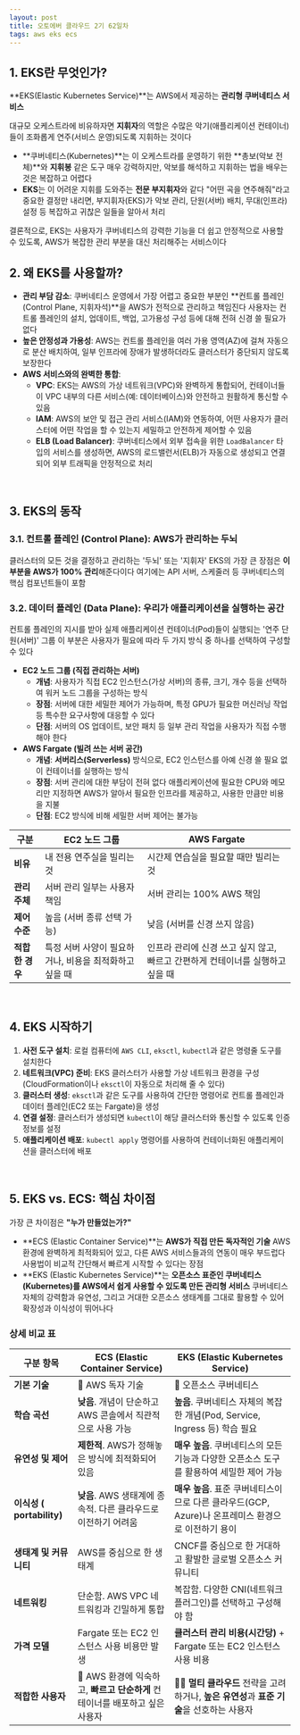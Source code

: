 ```yaml
---
layout: post
title: 오토에버 클라우드 2기 62일차
tags: aws eks ecs
---
```


## 1. EKS란 무엇인가?

**EKS(Elastic Kubernetes Service)**는 AWS에서 제공하는 **관리형 쿠버네티스 서비스**

대규모 오케스트라에 비유하자면 **지휘자**의 역할은 수많은 악기(애플리케이션 컨테이너)들이 조화롭게 연주(서비스 운영)되도록 지휘하는 것이다

- **쿠버네티스(Kubernetes)**는 이 오케스트라를 운영하기 위한 **총보(악보 전체)**와 **지휘봉** 같은 도구 매우 강력하지만, 악보를 해석하고 지휘하는 법을 배우는 것은 복잡하고 어렵다
- **EKS**는 이 어려운 지휘를 도와주는 **전문 부지휘자**와 같다 "어떤 곡을 연주해줘"라고 중요한 결정만 내리면, 부지휘자(EKS)가 악보 관리, 단원(서버) 배치, 무대(인프라) 설정 등 복잡하고 귀찮은 일들을 알아서 처리

결론적으로, EKS는 사용자가 쿠버네티스의 강력한 기능을 더 쉽고 안정적으로 사용할 수 있도록, AWS가 복잡한 관리 부분을 대신 처리해주는 서비스이다
&nbsp;

## 2. 왜 EKS를 사용할까?

- **관리 부담 감소**: 쿠버네티스 운영에서 가장 어렵고 중요한 부분인 **컨트롤 플레인(Control Plane, 지휘자석)**을 AWS가 전적으로 관리하고 책임진다 사용자는 컨트롤 플레인의 설치, 업데이트, 백업, 고가용성 구성 등에 대해 전혀 신경 쓸 필요가 없다
- **높은 안정성과 가용성**: AWS는 컨트롤 플레인을 여러 가용 영역(AZ)에 걸쳐 자동으로 분산 배치하여, 일부 인프라에 장애가 발생하더라도 클러스터가 중단되지 않도록 보장한다
- **AWS 서비스와의 완벽한 통합**:
  - **VPC**: EKS는 AWS의 가상 네트워크(VPC)와 완벽하게 통합되어, 컨테이너들이 VPC 내부의 다른 서비스(예: 데이터베이스)와 안전하고 원활하게 통신할 수 있음
  - **IAM**: AWS의 보안 및 접근 관리 서비스(IAM)와 연동하여, 어떤 사용자가 클러스터에 어떤 작업을 할 수 있는지 세밀하고 안전하게 제어할 수 있음
  - **ELB (Load Balancer)**: 쿠버네티스에서 외부 접속을 위한 `LoadBalancer` 타입의 서비스를 생성하면, AWS의 로드밸런서(ELB)가 자동으로 생성되고 연결되어 외부 트래픽을 안정적으로 처리

&nbsp;

## 3. EKS의 동작

### 3.1. 컨트롤 플레인 (Control Plane): AWS가 관리하는 두뇌

클러스터의 모든 것을 결정하고 관리하는 '두뇌' 또는 '지휘자' EKS의 가장 큰 장점은 **이 부분을 AWS가 100% 관리**해준다이다 여기에는 API 서버, 스케줄러 등 쿠버네티스의 핵심 컴포넌트들이 포함

### 3.2. 데이터 플레인 (Data Plane): 우리가 애플리케이션을 실행하는 공간

컨트롤 플레인의 지시를 받아 실제 애플리케이션 컨테이너(Pod)들이 실행되는 '연주 단원(서버)' 그룹 이 부분은 사용자가 필요에 따라 두 가지 방식 중 하나를 선택하여 구성할 수 있다

- **EC2 노드 그룹 (직접 관리하는 서버)**
  - **개념**: 사용자가 직접 EC2 인스턴스(가상 서버)의 종류, 크기, 개수 등을 선택하여 워커 노드 그룹을 구성하는 방식
  - **장점**: 서버에 대한 세밀한 제어가 가능하며, 특정 GPU가 필요한 머신러닝 작업 등 특수한 요구사항에 대응할 수 있다
  - **단점**: 서버의 OS 업데이트, 보안 패치 등 일부 관리 작업을 사용자가 직접 수행해야 한다
- **AWS Fargate (빌려 쓰는 서버 공간)**
  - **개념**: **서버리스(Serverless)** 방식으로, EC2 인스턴스를 아예 신경 쓸 필요 없이 컨테이너를 실행하는 방식
  - **장점**: 서버 관리에 대한 부담이 전혀 없다 애플리케이션에 필요한 CPU와 메모리만 지정하면 AWS가 알아서 필요한 인프라를 제공하고, 사용한 만큼만 비용을 지불
  - **단점**: EC2 방식에 비해 세밀한 서버 제어는 불가능

| 구분            | EC2 노드 그룹                                          | AWS Fargate                                                  |
| --------------- | ------------------------------------------------------ | ------------------------------------------------------------ |
| **비유**        | 내 전용 연주실을 빌리는 것                             | 시간제 연습실을 필요할 때만 빌리는 것                        |
| **관리 주체**   | 서버 관리 일부는 사용자 책임                           | 서버 관리는 100% AWS 책임                                    |
| **제어 수준**   | 높음 (서버 종류 선택 가능)                             | 낮음 (서버를 신경 쓰지 않음)                                 |
| **적합한 경우** | 특정 서버 사양이 필요하거나, 비용을 최적화하고 싶을 때 | 인프라 관리에 신경 쓰고 싶지 않고, 빠르고 간편하게 컨테이너를 실행하고 싶을 때 |

&nbsp;

## 4. EKS 시작하기

1. **사전 도구 설치**: 로컬 컴퓨터에 `AWS CLI`, `eksctl`, `kubectl`과 같은 명령줄 도구를 설치한다
2. **네트워크(VPC) 준비**: EKS 클러스터가 사용할 가상 네트워크 환경을 구성 (CloudFormation이나 `eksctl`이 자동으로 처리해 줄 수 있다)
3. **클러스터 생성**: `eksctl`과 같은 도구를 사용하여 간단한 명령어로 컨트롤 플레인과 데이터 플레인(EC2 또는 Fargate)을 생성
4. **연결 설정**: 클러스터가 생성되면 `kubectl`이 해당 클러스터와 통신할 수 있도록 인증 정보를 설정
5. **애플리케이션 배포**: `kubectl apply` 명령어를 사용하여 컨테이너화된 애플리케이션을 클러스터에 배포

&nbsp;

## 5. EKS vs. ECS: 핵심 차이점 

가장 큰 차이점은 **"누가 만들었는가?"**

- **ECS (Elastic Container Service)**는 **AWS가 직접 만든 독자적인 기술** AWS 환경에 완벽하게 최적화되어 있고, 다른 AWS 서비스들과의 연동이 매우 부드럽다 사용법이 비교적 간단해서 빠르게 시작할 수 있다는 장점
- **EKS (Elastic Kubernetes Service)**는 **오픈소스 표준인 쿠버네티스(Kubernetes)를 AWS에서 쉽게 사용할 수 있도록 만든 관리형 서비스** 쿠버네티스 자체의 강력함과 유연성, 그리고 거대한 오픈소스 생태계를 그대로 활용할 수 있어 확장성과 이식성이 뛰어나다

### 상세 비교 표

| 구분 항목                 | **ECS (Elastic Container Service)**                          | **EKS (Elastic Kubernetes Service)**                         |
| ------------------------- | ------------------------------------------------------------ | ------------------------------------------------------------ |
| **기본 기술**             | 🔹 AWS 독자 기술                                              | 🔸 오픈소스 쿠버네티스                                        |
| **학습 곡선**             | **낮음**. 개념이 단순하고 AWS 콘솔에서 직관적으로 사용 가능  | **높음**. 쿠버네티스 자체의 복잡한 개념(Pod, Service, Ingress 등) 학습 필요 |
| **유연성 및 제어**        | **제한적**. AWS가 정해놓은 방식에 최적화되어 있음            | **매우 높음**. 쿠버네티스의 모든 기능과 다양한 오픈소스 도구를 활용하여 세밀한 제어 가능 |
| **이식성 ( portability)** | **낮음**. AWS 생태계에 종속적. 다른 클라우드로 이전하기 어려움 | **매우 높음**. 표준 쿠버네티스이므로 다른 클라우드(GCP, Azure)나 온프레미스 환경으로 이전하기 용이 |
| **생태계 및 커뮤니티**    | AWS를 중심으로 한 생태계                                     | CNCF를 중심으로 한 거대하고 활발한 글로벌 오픈소스 커뮤니티  |
| **네트워킹**              | 단순함. AWS VPC 네트워킹과 긴밀하게 통합                     | 복잡함. 다양한 CNI(네트워크 플러그인)를 선택하고 구성해야 함 |
| **가격 모델**             | Fargate 또는 EC2 인스턴스 사용 비용만 발생                   | **클러스터 관리 비용(시간당)** + Fargate 또는 EC2 인스턴스 사용 비용 |
| **적합한 사용자**         | 🙋 AWS 환경에 익숙하고, **빠르고 단순하게** 컨테이너를 배포하고 싶은 사용자 | 🧑‍💻 **멀티 클라우드** 전략을 고려하거나, **높은 유연성**과 **표준 기술**을 선호하는 사용자 |
